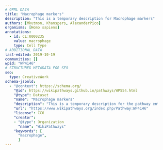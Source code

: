 ```yaml
---
# GPML DATA
title: "Macrophage markers"
description: "This is a temporary description for Macrophage markers"
authors: [Mkutmon, Khanspers, AlexanderPico]
organisms: [Homo sapiens]
annotations:
  - id: CL:0000235
    value: macrophage
    type: Cell Type
# ADDITIONAL DATA
last-edited: 2019-10-19
communities: []
wpid: "WP4146"
# STRUCTURED METADATA FOR SEO
seo:
  type: CreativeWork
schema-jsonld:
  - "@context": https://schema.org/
    "@id": https://wikipathways.github.io/pathways/WP554.html
    "@type": Dataset
    "name": "Macrophage markers"
    "description": "This is a temporary description for the pathway entitled: Macrophage markers"
    "url": "https://www.wikipathways.org/index.php/Pathway:WP4146"
    "license": CC0
    "creator":
    - "@type": Organization
      "name": "WikiPathways"
    "keywords": [
      "macrophage",
      ]
---
```

